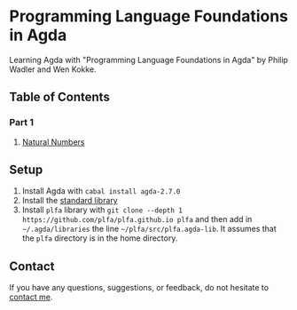 # Programming Language Foundations in Agda

Learning Agda with "Programming Language Foundations in Agda" by Philip Wadler and Wen Kokke.

## Table of Contents

[natural_numbers]: https://github.com/FedericoBruzzone/plfa/blob/main/part1/Naturals.agda

### Part 1

1. [Natural Numbers][natural_numbers]

## Setup

1. Install Agda with `cabal install agda-2.7.0`
2. Install the [standard library](https://github.com/agda/agda-stdlib/blob/master/doc/installation-guide.md)
3. Install `plfa` library with `git clone --depth 1 https://github.com/plfa/plfa.github.io plfa` and then add in `~/.agda/libraries` the line `~/plfa/src/plfa.agda-lib`. It assumes that the `plfa` directory is in the home directory.

## Contact

If you have any questions, suggestions, or feedback, do not hesitate to [contact me](https://federicobruzzone.github.io/).

